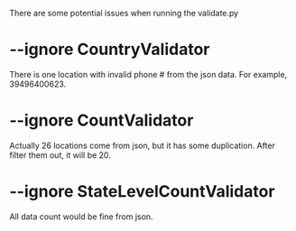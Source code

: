 There are some potential issues when running the validate.py

# --ignore CountryValidator
There is one location with invalid phone # from the json data.
For example, 39496400623.

# --ignore CountValidator
Actually 26 locations come from json, but it has some duplication.
After filter them out, it will be 20.

# --ignore StateLevelCountValidator
All data count would be fine from json.
